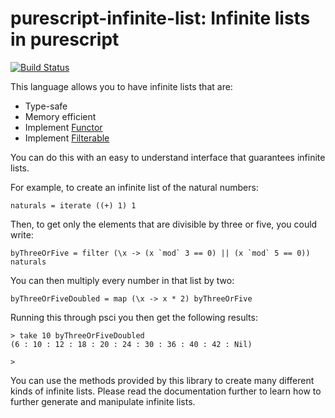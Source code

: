 # purescript-infinite-list: Infinite lists in purescript

[![Build Status](https://travis-ci.org/robertmassaioli/purescript-infinite-list.svg?branch=master)](https://travis-ci.org/robertmassaioli/purescript-infinite-list)

This language allows you to have infinite lists that are:

 - Type-safe
 - Memory efficient
 - Implement [Functor](https://pursuit.purescript.org/packages/purescript-prelude/2.1.0/docs/Data.Functor#t:Functor)
 - Implement [Filterable](https://pursuit.purescript.org/packages/purescript-filterable/1.0.0/docs/Data.Filterable#t:Filterable)

You can do this with an easy to understand interface that guarantees infinite lists.

For example, to create an infinite list of the natural numbers:

    naturals = iterate ((+) 1) 1

Then, to get only the elements that are divisible by three or five, you could write:

    byThreeOrFive = filter (\x -> (x `mod` 3 == 0) || (x `mod` 5 == 0)) naturals

You can then multiply every number in that list by two:

    byThreeOrFiveDoubled = map (\x -> x * 2) byThreeOrFive

Running this through psci you then get the following results:

    > take 10 byThreeOrFiveDoubled
    (6 : 10 : 12 : 18 : 20 : 24 : 30 : 36 : 40 : 42 : Nil)

    >

You can use the methods provided by this library to create many different kinds
of infinite lists. Please read the documentation further to learn how to further
generate and manipulate infinite lists.
